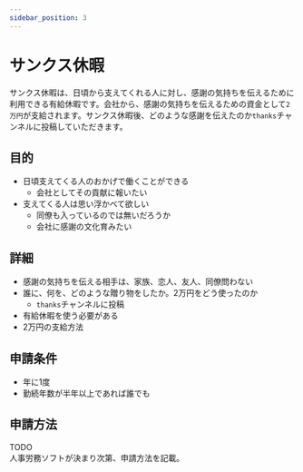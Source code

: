```yaml
---
sidebar_position: 3
---
```


# サンクス休暇

サンクス休暇は、日頃から支えてくれる人に対し、感謝の気持ちを伝えるために利用できる有給休暇です。会社から、感謝の気持ちを伝えるための資金として`2万円`が支給されます。サンクス休暇後、どのような感謝を伝えたのか`thanks`チャンネルに投稿していただきます。

## 目的

- 日頃支えてくる人のおかげで働くことができる
  - 会社としてその貢献に報いたい
- 支えてくる人は思い浮かべて欲しい
  - 同僚も入っているのでは無いだろうか
  - 会社に感謝の文化育みたい

## 詳細

- 感謝の気持ちを伝える相手は、家族、恋人、友人、同僚問わない
- 誰に、何を、どのような贈り物をしたか。2万円をどう使ったのか
  - `thanks`チャンネルに投稿
- 有給休暇を使う必要がある
- 2万円の支給方法

## 申請条件

- 年に1度
- 勤続年数が半年以上であれば誰でも

## 申請方法

TODO  
人事労務ソフトが決まり次第、申請方法を記載。
